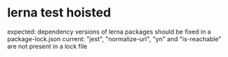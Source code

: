 # lerna test hoisted

expected: dependency versions of lerna packages should be fixed in a package-lock.json
current: "jest", "normalize-url", "yn" and "is-reachable" are not present in a lock file